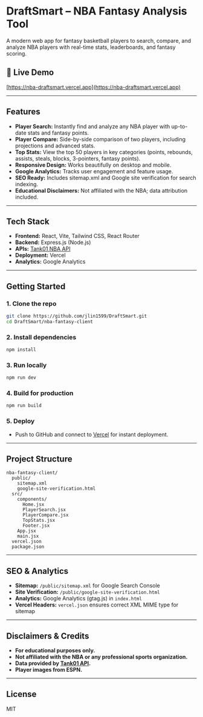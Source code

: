 # DraftSmart – NBA Fantasy Analysis Tool

A modern web app for fantasy basketball players to search, compare, and analyze NBA players with real-time stats, leaderboards, and fantasy scoring.

## 🚀 Live Demo

[https://nba-draftsmart.vercel.app](https://nba-draftsmart.vercel.app)

---

## Features

- **Player Search:** Instantly find and analyze any NBA player with up-to-date stats and fantasy points.
- **Player Compare:** Side-by-side comparison of two players, including projections and advanced stats.
- **Top Stats:** View the top 50 players in key categories (points, rebounds, assists, steals, blocks, 3-pointers, fantasy points).
- **Responsive Design:** Works beautifully on desktop and mobile.
- **Google Analytics:** Tracks user engagement and feature usage.
- **SEO Ready:** Includes sitemap.xml and Google site verification for search indexing.
- **Educational Disclaimers:** Not affiliated with the NBA; data attribution included.

---

## Tech Stack

- **Frontend:** React, Vite, Tailwind CSS, React Router
- **Backend:** Express.js (Node.js)
- **APIs:** [Tank01 NBA API](https://www.tank01.com/)
- **Deployment:** Vercel
- **Analytics:** Google Analytics

---

## Getting Started

### 1. Clone the repo

```bash
git clone https://github.com/jlin1599/DraftSmart.git
cd DraftSmart/nba-fantasy-client
```

### 2. Install dependencies

```bash
npm install
```

### 3. Run locally

```bash
npm run dev
```

### 4. Build for production

```bash
npm run build
```

### 5. Deploy

- Push to GitHub and connect to [Vercel](https://vercel.com/) for instant deployment.

---

## Project Structure

```
nba-fantasy-client/
  public/
    sitemap.xml
    google-site-verification.html
  src/
    components/
      Home.jsx
      PlayerSearch.jsx
      PlayerCompare.jsx
      TopStats.jsx
      Footer.jsx
    App.jsx
    main.jsx
  vercel.json
  package.json
```

---

## SEO & Analytics

- **Sitemap:** `/public/sitemap.xml` for Google Search Console
- **Site Verification:** `/public/google-site-verification.html`
- **Analytics:** Google Analytics (gtag.js) in `index.html`
- **Vercel Headers:** `vercel.json` ensures correct XML MIME type for sitemap

---

## Disclaimers & Credits

- **For educational purposes only.**
- **Not affiliated with the NBA or any professional sports organization.**
- **Data provided by [Tank01 API](https://www.tank01.com/).**
- **Player images from ESPN.**

---

## License

MIT
